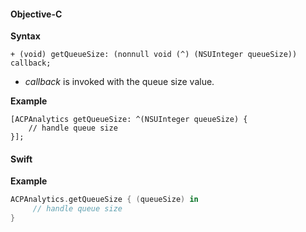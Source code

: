 #### Objective-C

**Syntax**

```objc
+ (void) getQueueSize: (nonnull void (^) (NSUInteger queueSize)) callback;
```

* _callback_ is invoked with the queue size value.

**Example**

```objc
[ACPAnalytics getQueueSize: ^(NSUInteger queueSize) {    
    // handle queue size
}];
```

#### Swift

**Example**

```swift
ACPAnalytics.getQueueSize { (queueSize) in    
     // handle queue size   
}
```
